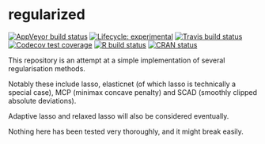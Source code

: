 
<!-- README.md is generated from README.Rmd. Please edit that file -->

# regularized

<!-- badges: start -->

[![AppVeyor build
status](https://ci.appveyor.com/api/projects/status/github/JSzitas/regularized?branch=master&svg=true)](https://ci.appveyor.com/project/JSzitas/regularized)
[![Lifecycle:
experimental](https://img.shields.io/badge/lifecycle-experimental-orange.svg)](https://www.tidyverse.org/lifecycle/#experimental)
[![Travis build
status](https://travis-ci.com/JSzitas/regularized.svg?branch=master)](https://travis-ci.com/JSzitas/regularized)
[![Codecov test
coverage](https://codecov.io/gh/JSzitas/regularized/branch/master/graph/badge.svg)](https://codecov.io/gh/JSzitas/regularized?branch=master)
[![R build
status](https://github.com/JSzitas/regularized/workflows/R-CMD-check/badge.svg)](https://github.com/JSzitas/regularized/actions)
[![CRAN
status](https://www.r-pkg.org/badges/version/regularized)](https://CRAN.R-project.org/package=regularized)
<!-- badges: end -->

This repository is an attempt at a simple implementation of several
regularisation methods.

Notably these include lasso, elasticnet (of which lasso is technically a
special case), MCP (minimax concave penalty) and SCAD (smoothly clipped
absolute deviations).

Adaptive lasso and relaxed lasso will also be considered eventually.

Nothing here has been tested very thoroughly, and it might break easily.
